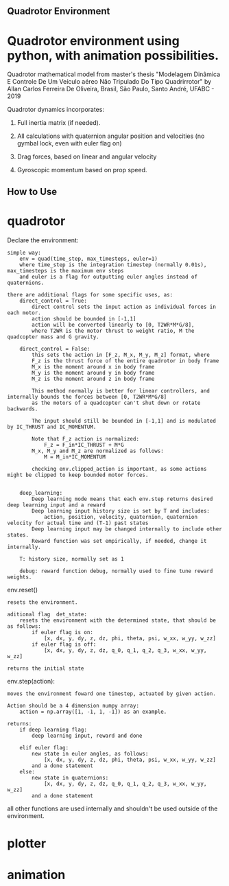 ## Quadrotor Environment
# Quadrotor environment using python, with animation possibilities.

Quadrotor mathematical model from master's thesis "Modelagem Dinâmica E Controle De Um Veículo aéreo Não Tripulado Do Tipo Quadrirrotor" by Allan Carlos Ferreira De Oliveira, Brasil, São Paulo, Santo André, UFABC - 2019

Quadrotor dynamics incorporates:

1. Full inertia matrix (if needed).
	
2. All calculations with quaternion angular position and velocities (no gymbal lock, even with euler flag on)
	
2. Drag forces, based on linear and angular velocity
	
3. Gyroscopic momentum based on prop speed.

## How to Use
# quadrotor
Declare the environment:

	simple way:
		env = quad(time_step, max_timesteps, euler=1)
		where time_step is the integration timestep (normally 0.01s), max_timesteps is the maximum env steps
		and euler is a flag for outputting euler angles instead of quaternions.
		
	there are additional flags for some specific uses, as:
		direct_control = True: 
			direct control sets the input action as individual forces in each motor.
			action should be bounded in [-1,1]
			action will be converted linearly to [0, T2WR*M*G/8], 
			where T2WR is the motor thrust to weight ratio, M the quadcopter mass and G gravity.
			
		direct_control = False:
			this sets the action in [F_z, M_x, M_y, M_z] format, where
			F_z is the thrust force of the entire quadrotor in body frame
			M_x is the moment around x in body frame
			M_y is the moment around y in body frame
			M_z is the moment around z in body frame
			
			This method normally is better for linear controllers, and internally bounds the forces between [0, T2WR*M*G/8]
			as the motors of a quadcopter can't shut down or rotate backwards.
			
			The input should still be bounded in [-1,1] and is modulated by IC_THRUST and IC_MOMENTUM.
			
			Note that F_z action is normalized: 
				F_z = F_in*IC_THRUST + M*G
			M_x, M_y and M_z are normalized as follows: 
				M = M_in*IC_MOMENTUM
			
			checking env.clipped_action is important, as some actions might be clipped to keep bounded motor forces.
			
			
		deep_learning:
			Deep learning mode means that each env.step returns desired deep learning input and a reward
			Deep learning input history size is set by T and includes:
				action, position, velocity, quaternion, quaternion velocity for actual time and (T-1) past states		
			Deep learning input may be changed internally to include other states.
			Reward function was set empirically, if needed, change it internally.
		
		T: history size, normally set as 1	
		
		debug: reward function debug, normally used to fine tune reward weights.
			
env.reset()

	resets the environment.
	
	aditional flag	det_state:
		resets the environment with the determined state, that should be as follows:
			if euler flag is on:
				[x, dx, y, dy, z, dz, phi, theta, psi, w_xx, w_yy, w_zz]
			if euler flag is off:
				[x, dx, y, dy, z, dz, q_0, q_1, q_2, q_3, w_xx, w_yy, w_zz]

	returns the initial state
	
env.step(action):

	moves the environment foward one timestep, actuated by given action.
	
	Action should be a 4 dimension numpy array:
		action = np.array([1, -1, 1, -1]) as an example.
	
	returns:
		if deep learning flag:
			deep learning input, reward and done
		
		elif euler flag:
			new state in euler angles, as follows:
				[x, dx, y, dy, z, dz, phi, theta, psi, w_xx, w_yy, w_zz]
			and a done statement
		else:
			new state in quaternions:
				[x, dx, y, dy, z, dz, q_0, q_1, q_2, q_3, w_xx, w_yy, w_zz]
			and a done statement
			
			
all other functions are used internally and shouldn't be used outside of the environment.

# plotter

# animation

